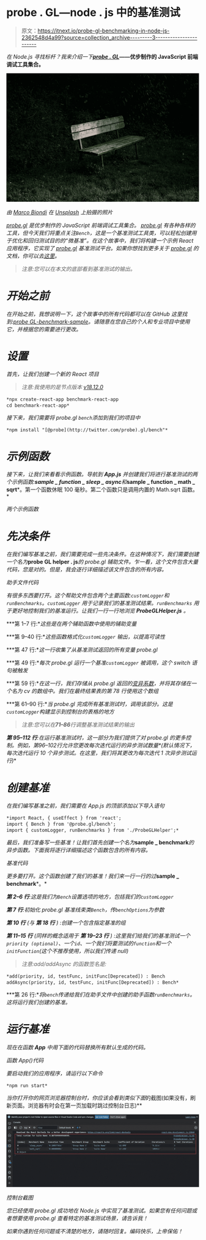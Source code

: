 # probe . GL—node . js 中的基准测试

> 原文：<https://itnext.io/probe-gl-benchmarking-in-node-js-2362548d4a99?source=collection_archive---------3----------------------->

*在 Node.js 寻找标杆？我来介绍一下*[***probe . GL***](https://uber-web.github.io/probe.gl/)**——优步制作的 JavaScript 前端调试工具集合。**

*![](img/5676faea4c04e3799f431851bdc526f8.png)*

*由 [Marco Biondi](https://unsplash.com/@marco_biotico?utm_source=unsplash&utm_medium=referral&utm_content=creditCopyText) 在 [Unsplash](https://unsplash.com/s/photos/bench?utm_source=unsplash&utm_medium=referral&utm_content=creditCopyText) 上拍摄的照片*

*[probe.gl](https://uber-web.github.io/probe.gl/) 是优步制作的 JavaScript 前端调试工具集合。 [probe.gl](https://uber-web.github.io/probe.gl/) 有各种各样的工具，但今天我们将重点关注`Bench`，这是一个基准测试工具类，可以轻松创建用于优化和回归测试目的的“微基准”。在这个故事中，我们将构建一个示例 React 应用程序，它实现了 [probe.gl](https://uber-web.github.io/probe.gl/) 基准测试平台。如果你想找到更多关于 [probe.gl](https://uber-web.github.io/probe.gl/) 的文档，你可以去[这里](https://uber-web.github.io/probe.gl/docs)。*

> *注意:您可以在本文的底部看到基准测试的输出。*

# *开始之前*

*在开始之前，我想说明一下，这个故事中的所有代码都可以在 GitHub 这里找到:[*probe GL-benchmark-sample*](https://github.com/danielkon96/probegl-benchmarking-sample)。请随意在您自己的个人和专业项目中使用它，并根据您的需要进行更改。*

# *设置*

*首先，让我们创建一个新的 React 项目*

> *注意:我使用的是节点版本 [v18.12.0](https://nodejs.org/en/blog/release/v12.18.0/)*

```
*npx create-react-app benchmark-react-app
cd benchmark-react-app*
```

*接下来，我们需要将 probe.gl `bench`添加到我们的项目中*

```
*npm install "[@probe](http://twitter.com/probe).gl/bench"*
```

# *示例函数*

*接下来，让我们来看看示例函数。导航到 **App.js** 并创建我们将进行基准测试的两个示例函数:***sample _ function _ sleep _ async***和***sample _ function _ math _ sqrt***。第一个函数休眠 100 毫秒。第二个函数只是调用内置的 Math.sqrt 函数。*

*两个示例函数*

# *先决条件*

*在我们编写基准之前，我们需要完成一些先决条件。在这种情况下，我们需要创建一个名为***probe GL helper . js***的 probe.gl 辅助文件。乍一看，这个文件包含大量代码，您是对的。但是，我会逐行详细描述该文件包含的所有内容。*

*助手文件代码*

*有很多东西要打开。这个帮助文件包含两个主要函数:`customLogger`和`runBenchmarks`。`customLogger` 用于记录我们的基准测试结果。`runBenchmarks` 用于更好地控制我们的基准运行。让我们一行一行地浏览 **ProbeGLHelper.js** 。*

***第 1–7 行:**这些是在两个辅助函数中使用的辅助变量*

***第 9–40 行:**这些函数格式化`customLogger` 输出，以提高可读性*

***第 47 行:**这一行收集了从基准测试返回的所有变量 probe.gl*

***第 49 行:**每次 probe.gl 运行一个基准`customLogger` 被调用，这个 switch 语句被触发*

***第 59 行:**在这一行，我们存储从 probe.gl 返回的[变异系数](https://en.wikipedia.org/wiki/Coefficient_of_variation)，并将其存储在一个名为 cv 的数组中。我们在最终结果表的第 78 行使用这个数组*

***第 61–90 行:**当 probe.gl 完成所有基准测试时，调用该部分。这是`customLogger`构建显示到控制台的表格的地方*

> *注意:您可以在**71–86**行调整基准测试结果的输出*

***第 95–112 行**:在运行基准测试时，这一部分为我们提供了对 probe.gl 的更多控制。例如，第**96–102**行允许您更改每次迭代运行的异步测试数量*(默认情况下，每次迭代运行 10 个异步测试。在这里，我们将其更改为每次迭代 1 次异步测试运行)**

# *创建基准*

*在我们编写基准之前，我们需要在 App.js 的顶部添加以下导入语句*

```
*import React, { useEffect } from 'react';
import { Bench } from '@probe.gl/bench';
import { customLogger, runBenchmarks } from './ProbeGLHelper';*
```

*最后，我们准备写一些基准！让我们首先创建一个名为***sample _ benchmark***的异步函数。下面我将逐行详细描述这个函数包含的所有内容。*

*基准代码*

*更多要打开。这个函数创建了我们的基准！我们来一行一行的过***sample _ benchmark***。*

***第 2–6 行**:这是我们为`Bench`设置选项的地方，包括我们的`customLogger`*

***第 7 行**:初始化 probe.gl 基准线束类`Bench`，传`benchOptions`为参数*

***第 10 行** *(与* ***第 18 行*** *)* :创建一个包含指定基准的组*

***第 11–15 行** *(同样的概念适用于* ***第 19–23 行*** *)* :这里我们给我们的基准测试一个`priority (optional)`、一个`id`、一个我们将要测试的`function`和一个`initFunction`(这个不推荐使用，所以我们传递 null)*

> *注意:add/addAsync 的函数签名是:*

```
*add(priority, id, testFunc, initFunc[Deprecated]) : Bench
addAsync(priority, id, testFunc, initFunc[Deprecated]) : Bench*
```

***第 26 行:**将`bench`传递给我们在助手文件中创建的助手函数`runBenchmarks`。这将运行我们创建的基准。*

# *运行基准*

*现在在函数 ***App*** 中用下面的代码替换所有默认生成的代码。*

*函数 App()代码*

*要启动我们的应用程序，请运行以下命令*

```
*npm run start*
```

*当你打开你的网页浏览器控制台时，你应该会看到类似下面*的截图(如果没有，刷新页面。浏览器有时会在第一页加载时跳过控制台日志)**

*![](img/488ff3e7392d24bd2b21133816172625.png)*

*控制台截图*

*您已经使用 probe.gl 成功地在 Node.js 中实现了基准测试。如果您有任何问题或者想要使用 probe.gl 查看特定的基准测试场景，请告诉我！*

*如果你遇到任何问题或不清楚的地方，请随时回复。编码快乐，上帝保佑！*